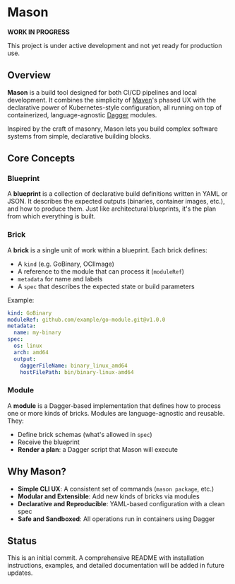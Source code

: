 # Mason

**WORK IN PROGRESS**

This project is under active development and not yet ready for production use.

## Overview

**Mason** is a build tool designed for both CI/CD pipelines and local development. It combines the simplicity of [Maven](https://maven.apache.org/)'s phased UX with the declarative power of Kubernetes-style configuration, all running on top of containerized, language-agnostic [Dagger](https://dagger.io/) modules.

Inspired by the craft of masonry, Mason lets you build complex software systems from simple, declarative building blocks.

## Core Concepts

### Blueprint

A **blueprint** is a collection of declarative build definitions written in YAML or JSON. It describes the expected outputs (binaries, container images, etc.), and how to produce them. Just like architectural blueprints, it's the plan from which everything is built.

### Brick

A **brick** is a single unit of work within a blueprint. Each brick defines:

* A `kind` (e.g. GoBinary, OCIImage)
* A reference to the module that can process it (`moduleRef`)
* `metadata` for name and labels
* A `spec` that describes the expected state or build parameters

Example:

```yaml
kind: GoBinary
moduleRef: github.com/example/go-module.git@v1.0.0
metadata:
  name: my-binary
spec:
  os: linux
  arch: amd64
  output:
    daggerFileName: binary_linux_amd64
    hostFilePath: bin/binary-linux-amd64
```

### Module

A **module** is a Dagger-based implementation that defines how to process one or more kinds of bricks. Modules are language-agnostic and reusable. They:

* Define brick schemas (what's allowed in `spec`)
* Receive the blueprint
* **Render a plan**: a Dagger script that Mason will execute

## Why Mason?

* **Simple CLI UX**: A consistent set of commands (`mason package`, etc.)
* **Modular and Extensible**: Add new kinds of bricks via modules
* **Declarative and Reproducible**: YAML-based configuration with a clean spec
* **Safe and Sandboxed**: All operations run in containers using Dagger

## Status

This is an initial commit. A comprehensive README with installation instructions, examples, and detailed documentation will be added in future updates.
